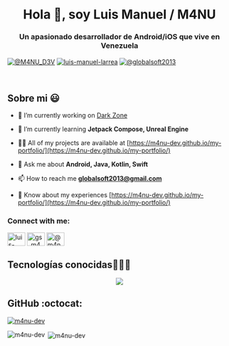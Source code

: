 <h1 align="center">Hola 👋, soy Luis Manuel / M4NU</h1>
<h3 align="center">Un apasionado desarrollador de Android/iOS que vive en Venezuela</h3>

<p align="left">
  <a href="https://www.youtube.com/@M4NU_D3V" target="blank"><img align="center" src="https://img.shields.io/badge/YouTube-FF0000?style=for-the-badge&logo=youtube&logoColor=white" alt="@M4NU_D3V"  /></a>
<a href="https://linkedin.com/in/luis-manuel-larrea" target="blank"><img align="center" src="https://img.shields.io/badge/LinkedIn-0077B5?style=for-the-badge&logo=linkedin&logoColor=white" alt="luis-manuel-larrea"/></a>
<a href = "mailto:globalsoft2013@gmail.com" target="blank"><img align="center" src="https://img.shields.io/badge/Gmail-D14836?style=for-the-badge&logo=gmail&logoColor=white" alt="@globalsoft2013"  /></a>
<a href="https://www.instagram.com/gs_m4nu" src="https://img.shields.io/badge/Instagram-E4405F?style=for-the-badge&logo=instagram&logoColor=white" alt="gs_m4nu"  /></a>
  </p>

  <br>
<h2>Sobre mi 😃</h2>

- 🔭 I’m currently working on [Dark Zone](https://store.steampowered.com/app/2510420/Dark_Zone/)

- 🌱 I’m currently learning **Jetpack Compose, Unreal Engine**

- 👨‍💻 All of my projects are available at [https://m4nu-dev.github.io/my-portfolio/](https://m4nu-dev.github.io/my-portfolio/)

- 💬 Ask me about **Android, Java, Kotlin, Swift**

- 📫 How to reach me **globalsoft2013@gmail.com**

- 📄 Know about my experiences [https://m4nu-dev.github.io/my-portfolio/](https://m4nu-dev.github.io/my-portfolio/)

<h3 align="left">Connect with me:</h3>
<p align="left">
<a href="https://linkedin.com/in/luis-manuel-larrea" target="blank"><img align="center" src="https://raw.githubusercontent.com/rahuldkjain/github-profile-readme-generator/master/src/images/icons/Social/linked-in-alt.svg" alt="luis-manuel-larrea" height="30" width="40" /></a>
<a href="https://instagram.com/gs_m4nu" target="blank"><img align="center" src="https://raw.githubusercontent.com/rahuldkjain/github-profile-readme-generator/master/src/images/icons/Social/instagram.svg" alt="gs_m4nu" height="30" width="40" /></a>
<a href="https://www.youtube.com/c/@m4nu_d3v" target="blank"><img align="center" src="https://raw.githubusercontent.com/rahuldkjain/github-profile-readme-generator/master/src/images/icons/Social/youtube.svg" alt="@m4nu_d3v" height="30" width="40" /></a>
</p>

<h2 >Tecnologías conocidas👨🏻‍💻</h2>
<p align="center">
  <a href="https://skillicons.dev">
    <img src="https://skillicons.dev/icons?i=git,androidstudio,bootstrap,cs,css,dotnet,figma,firebase,graphql,html,idea,ai,java,js,kotlin,mysql,ps,php,postgres,pr,swift,unity" />
  </a>
</p>

<h2>GitHub :octocat:</h2>
<p align="left"> <a href="https://github.com/ryo-ma/github-profile-trophy"><img src="https://github-profile-trophy.vercel.app/?username=m4nu-dev" alt="m4nu-dev" /></a> </p>

<p><img align="left" src="https://github-readme-stats.vercel.app/api/top-langs?username=m4nu-dev&show_icons=true&locale=en&layout=compact" alt="m4nu-dev" /></p>

<p>&nbsp;<img align="center" src="https://github-readme-stats.vercel.app/api?username=m4nu-dev&show_icons=true&locale=en" alt="m4nu-dev" /></p>

